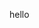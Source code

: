hello
<!-- curl -X POST http://127.0.0.1:5000/chat -H "Content-Type: application/json" -d "{\"message\":\"Click here to claim prize!\"}" to test request -->